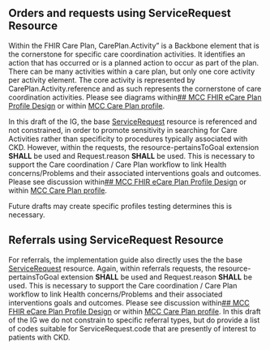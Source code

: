 ## Orders and requests using ServiceRequest Resource
Within the FHIR Care Plan, CarePlan.Activity” is a Backbone element that is the cornerstone for specific care coordination activities. It identifies an action that has occurred or is a planned action to occur as part of the plan. There can be many activities within a care plan, but only one core activity per activity element. The core activity is represented by CarePlan.Activity.reference and as such represents the cornerstone of care coordination activities. Please see diagrams within[## MCC FHIR eCare Plan Profile Design](https://trifolia-fhir.lantanagroup.com/igs/lantana_hapi_r4/MCC-IG/ig_cornerstone_mcc_fhir_ecare_plan_profile_design.html#ig-cornerstone-mcc-fhir-ecare-plan-profile-design) or within [MCC Care Plan profile](http://hl7.org/fhir/us/mcc/StructureDefinition/mccCarePlan).

In this draft of the IG, the base [ServiceRequest](http://hl7.org/fhir/R4/servicerequest.html#12.14) resource is referenced and not constrained, in order to promote sensitivity in searching for Care Activities rather than specificity to procedures typically associated with CKD. However, within the requests, the resource-pertainsToGoal extension **SHALL** be used and Request.reason **SHALL** be used. This is necessary to support the Care coordination / Care Plan workflow to link Health concerns/Problems and their associated interventions goals and outcomes. Please see discussion within[## MCC FHIR eCare Plan Profile Design](https://trifolia-fhir.lantanagroup.com/igs/lantana_hapi_r4/MCC-IG/ig_cornerstone_mcc_fhir_ecare_plan_profile_design.html#ig-cornerstone-mcc-fhir-ecare-plan-profile-design) or within [MCC Care Plan profile](http://hl7.org/fhir/us/mcc/StructureDefinition/mccCarePlan).

Future drafts may create specific profiles testing determines this is necessary.

## Referrals using ServiceRequest Resource
For referrals, the implementation guide also directly uses the the base [ServiceRequest](http://hl7.org/fhir/R4/servicerequest.html#12.14) resource. Again, within referrals requests, the resource-pertainsToGoal extension **SHALL** be used and Request.reason **SHALL** be used. This is necessary to support the Care coordination / Care Plan workflow to link Health concerns/Problems and their associated interventions goals and outcomes. Please see discussion within[## MCC FHIR eCare Plan Profile Design](https://trifolia-fhir.lantanagroup.com/igs/lantana_hapi_r4/MCC-IG/ig_cornerstone_mcc_fhir_ecare_plan_profile_design.html#ig-cornerstone-mcc-fhir-ecare-plan-profile-design) or within [MCC Care Plan profile](http://hl7.org/fhir/us/mcc/StructureDefinition/mccCarePlan).
In this draft of the IG we do not constrain to specific referral types, but do provide a list of codes suitable for ServiceRequest.code that are presently of interest to patients with CKD.